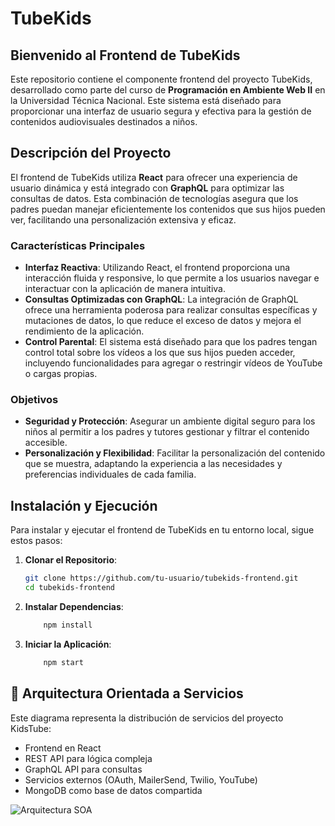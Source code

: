 # TubeKids

## Bienvenido al Frontend de TubeKids

Este repositorio contiene el componente frontend del proyecto TubeKids, desarrollado como parte del curso de **Programación en Ambiente Web II** en la Universidad Técnica Nacional. Este sistema está diseñado para proporcionar una interfaz de usuario segura y efectiva para la gestión de contenidos audiovisuales destinados a niños.

## Descripción del Proyecto

El frontend de TubeKids utiliza **React** para ofrecer una experiencia de usuario dinámica y está integrado con **GraphQL** para optimizar las consultas de datos. Esta combinación de tecnologías asegura que los padres puedan manejar eficientemente los contenidos que sus hijos pueden ver, facilitando una personalización extensiva y eficaz.

### Características Principales

- **Interfaz Reactiva**: Utilizando React, el frontend proporciona una interacción fluida y responsive, lo que permite a los usuarios navegar e interactuar con la aplicación de manera intuitiva.
- **Consultas Optimizadas con GraphQL**: La integración de GraphQL ofrece una herramienta poderosa para realizar consultas específicas y mutaciones de datos, lo que reduce el exceso de datos y mejora el rendimiento de la aplicación.
- **Control Parental**: El sistema está diseñado para que los padres tengan control total sobre los vídeos a los que sus hijos pueden acceder, incluyendo funcionalidades para agregar o restringir vídeos de YouTube o cargas propias.

### Objetivos

- **Seguridad y Protección**: Asegurar un ambiente digital seguro para los niños al permitir a los padres y tutores gestionar y filtrar el contenido accesible.
- **Personalización y Flexibilidad**: Facilitar la personalización del contenido que se muestra, adaptando la experiencia a las necesidades y preferencias individuales de cada familia.

## Instalación y Ejecución

Para instalar y ejecutar el frontend de TubeKids en tu entorno local, sigue estos pasos:

1. **Clonar el Repositorio**:
   ```bash
   git clone https://github.com/tu-usuario/tubekids-frontend.git
   cd tubekids-frontend
2. **Instalar Dependencias**:
   ```bash
       npm install
2. **Iniciar la Aplicación**:
   ```bash
       npm start
## 🧩 Arquitectura Orientada a Servicios

Este diagrama representa la distribución de servicios del proyecto KidsTube:

- Frontend en React
- REST API para lógica compleja
- GraphQL API para consultas
- Servicios externos (OAuth, MailerSend, Twilio, YouTube)
- MongoDB como base de datos compartida

![Arquitectura SOA](https://github.com/JoselynOjeda/TubeKids/blob/main/src/docs/Arquitectura%20Orientada%20a%20Servicios%20-%20Proyecto%20Web.drawio.png?raw=true)




